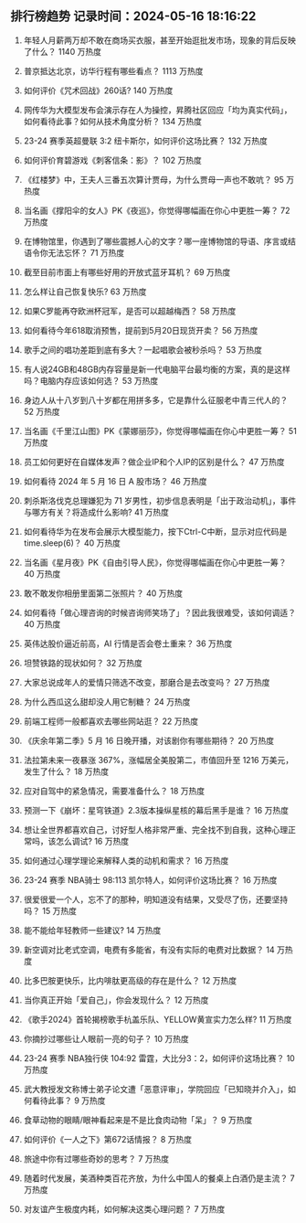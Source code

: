
## 排行榜趋势 记录时间：2024-05-16 18:16:22
  
  1. 年轻人月薪两万却不敢在商场买衣服，甚至开始逛批发市场，现象的背后反映了什么？ 1140 万热度
    
  2. 普京抵达北京，访华行程有哪些看点？ 1113 万热度
    
  3. 如何评价《咒术回战》260话? 140 万热度
    
  4. 网传华为大模型发布会演示存在人为操控，昇腾社区回应「均为真实代码」，如何看待此事？如何从技术角度分析？ 134 万热度
    
  5. 23-24 赛季英超曼联 3:2 纽卡斯尔，如何评价这场比赛？ 132 万热度
    
  6. 如何评价育碧游戏《刺客信条：影》？ 102 万热度
    
  7. 《红楼梦》中，王夫人三番五次算计贾母，为什么贾母一声也不敢吭？ 95 万热度
    
  8. 当名画《撑阳伞的女人》PK《夜巡》，你觉得哪幅画在你心中更胜一筹？ 72 万热度
    
  9. 在博物馆里，你遇到了哪些震撼人心的文字？哪一座博物馆的导语、序言或结语令你无法忘怀？ 71 万热度
    
  10. 截至目前市面上有哪些好用的开放式蓝牙耳机？ 69 万热度
    
  11. 怎么样让自己恢复快乐? 63 万热度
    
  12. 如果C罗能再夺欧洲杯冠军，是否可以超越梅西？ 58 万热度
    
  13. 如何看待今年618取消预售，提前到5月20日现货开卖？ 56 万热度
    
  14. 歌手之间的唱功差距到底有多大？一起唱歌会被秒杀吗？ 53 万热度
    
  15. 有人说24GB和48GB内存容量是新一代电脑平台最均衡的方案，真的是这样吗？电脑内存应该如何选？ 53 万热度
    
  16. 身边人从十八岁到八十岁都在用拼多多，它是靠什么征服老中青三代人的？ 52 万热度
    
  17. 当名画《千里江山图》PK《蒙娜丽莎》，你觉得哪幅画在你心中更胜一筹？ 51 万热度
    
  18. 员工如何更好在自媒体发声？做企业IP和个人IP的区别是什么？ 47 万热度
    
  19. 如何看待 2024 年 5 月 16 日 A 股市场？ 46 万热度
    
  20. 刺杀斯洛伐克总理嫌犯为 71 岁男性，初步信息表明是「出于政治动机」，事件与哪方有关？将造成什么影响? 41 万热度
    
  21. 如何看待华为在发布会展示大模型能力，按下Ctrl-C中断，显示对应代码是time.sleep(6)？ 40 万热度
    
  22. 当名画《星月夜》PK《自由引导人民》，你觉得哪幅画在你心中更胜一筹？ 40 万热度
    
  23. 敢不敢发你相册里面第二张照片？ 40 万热度
    
  24. 如何看待「做心理咨询的时候咨询师笑场了」？因此我很难受，该如何调适？ 40 万热度
    
  25. 英伟达股价逼近前高，AI 行情是否会卷土重来？ 36 万热度
    
  26. 坦赞铁路的现状如何？ 32 万热度
    
  27. 大家总说成年人的爱情只筛选不改变，那磨合是去改变吗？ 27 万热度
    
  28. 为什么西瓜这么甜却没人用它制糖？ 24 万热度
    
  29. 前端工程师一般都喜欢去哪些网站逛？ 22 万热度
    
  30. 《庆余年第二季》5 月 16 日晚开播，对该剧你有哪些期待？ 20 万热度
    
  31. 法拉第未来一夜暴涨 367%，涨幅居全美股第二，市值回升至 1216 万美元，发生了什么？ 18 万热度
    
  32. 应对自驾中的紧急情况，需要准备什么？ 18 万热度
    
  33. 预测一下《崩坏：星穹铁道》2.3版本操纵星核的幕后黑手是谁？ 16 万热度
    
  34. 想让全世界都喜欢自己，讨好型人格非常严重、完全找不到自我，这种心理正常吗，该怎么调试? 16 万热度
    
  35. 如何通过心理学理论来解释人类的动机和需求？ 16 万热度
    
  36. 23-24 赛季 NBA骑士 98:113 凯尔特人，如何评价这场比赛？ 16 万热度
    
  37. 很爱很爱一个人，忘不了的那种，明知道没有结果，又受尽了伤，还要坚持吗？ 15 万热度
    
  38. 能不能给年轻教师一些建议? 14 万热度
    
  39. 新空调对比老式空调，电费有多能省，有没有实际的电费对比数据？ 14 万热度
    
  40. 比多巴胺更快乐，比内啡肽更高级的存在是什么？ 12 万热度
    
  41. 当你真正开始「爱自己」，你会发现什么？ 12 万热度
    
  42. 《歌手2024》首轮揭榜歌手杭盖乐队、YELLOW黄宣实力怎么样? 11 万热度
    
  43. 你摘抄过哪些让人眼前一亮的句子？ 10 万热度
    
  44. 23-24 赛季 NBA独行侠 104:92 雷霆，大比分3：2，如何评价这场比赛？ 10 万热度
    
  45. 武大教授发文称博士弟子论文遭「恶意评审」，学院回应「已知晓并介入」，如何看待此事？ 9 万热度
    
  46. 食草动物的眼睛/眼神看起来是不是比食肉动物「呆」？ 9 万热度
    
  47. 如何评价《一人之下》第672话情报？ 8 万热度
    
  48. 旅途中你有过哪些奇妙的思考？ 7 万热度
    
  49. 随着时代发展，美酒种类百花齐放，为什么中国人的餐桌上白酒仍是主流？ 7 万热度
    
  50. 对友谊产生极度内耗，如何解决这类心理问题？ 7 万热度
    